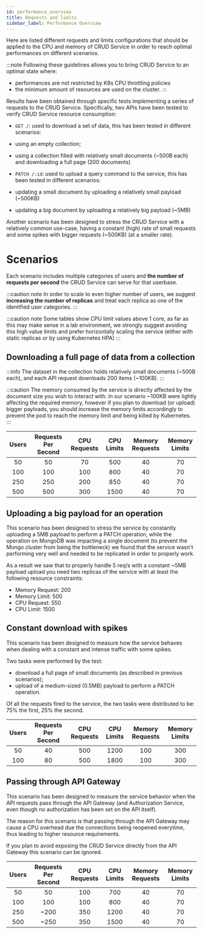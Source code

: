 ```yaml
---
id: performance_overview
title: Requests and limits
sidebar_label: Performance Overview
---
```

Here are listed different requests and limits configurations that should be applied to the CPU and memory of CRUD Service in order to reach optimal performances on different scenarios.

:::note
Following these guidelines allows you to bring CRUD Service to an optimal state where:

- performances are not restricted by K8s CPU throttling policies
- the minimum amount of resources are used on the cluster.
:::

Results have been obtained through specific tests implementing a series of requests to the CRUD Service.
Specifically, two APIs have been tested to verify CRUD Service resource consumption:

- `GET /`: used to download a set of data, this has been tested in different scenarios:
 - using an empty collection;
 - using a collection filled with relatively small documents (~500B each) and downloading a full page (200 documents)

- `PATCH /:id`: used to upload a query command to the service, this has been tested in different scenarios:
 - updating a small document by uploading a relatively small payload (~500KB)
 - updating a big document by uploading a relatively big payload (~5MB)

Another scenario has been designed to stress the CRUD Service with a relatively common use-case, having a constant (high) rate of small requests and some spikes with bigger requests (~500KB) (at a smaller rate).

# Scenarios

Each scenario includes multiple categories of users and **the number of requests per second** the CRUD Service can serve for that userbase. 

:::caution note
In order to scale to even higher number of users, we suggest **increasing the number of replicas** and treat each replica as one of the identified user categories.
:::

:::caution note
Some tables show CPU limit values above 1 core, as far as this may make sense in a lab environment, we strongly suggest avoiding this high value limits and prefer horizontally scaling the service (either with static replicas or by using Kubernetes HPA)
:::

## Downloading a full page of data from a collection

:::info
The dataset in the collection holds relatively small documents (~500B each), and each API request
downloads 200 items (~100KB).
:::

:::caution
The memory consumed by the service is directly affected by the document size you wish to interact with. In our scenario ~100KB were lightly affecting 
the required memory, however if you plan to download (or upload) bigger payloads, you should increase the memory limits accordingly to prevent the pod
to reach the memory limit and being killed by Kubernetes.
:::

| Users | Requests Per Second | CPU Requests | CPU Limits | Memory Requests | Memory Limits |
|:-----:|:-------------------:|:------------:|:----------:|:---------------:|:-------------:|
|   50  |          50         |       70     |     500    |         40      |       70      |
|  100  |         100         |      100     |     800    |         40      |       70      |
|  250  |         250         |      200     |     850    |         40      |       70      |
|  500  |         500         |      300     |    1500    |         40      |       70      |

## Uploading a big payload for an operation

This scenario has been designed to stress the service by constantly uploading a 5MB payload to
perform a PATCH operation, while the operation on MongoDB was impacting a single document (to
prevent the Mongo cluster from being the bottleneck) we found that the service wasn't performing
very well and needed to be replicated in order to properly work.

As a result we saw that to properly handle 5 req/s with a constant ~5MB payload upload you need two replicas
of the service with at least the following resource constraints:
  
  - Memory Request: 200
  - Memory Limit: 500
  - CPU Request: 550
  - CPU Limit: 1500

## Constant download with spikes

This scenario has been designed to measure how the service behaves when dealing with a constant and intense traffic with some spikes.

Two tasks were performed by the test:
 - download a full page of small documents (as described in previous scenarios);
 - upload of a medium-sized (0.5MB) payload to perform a PATCH operation.

Of all the requests fired to the service, the two tasks were distributed to be: 75% the first, 25% the second.

| Users | Requests Per Second | CPU Requests | CPU Limits | Memory Requests | Memory Limits |
|:-----:|:-------------------:|:------------:|:----------:|:---------------:|:-------------:|
|   50  |          40         |       500    |    1200    |        100      |      300      |
|  100  |          80         |       500    |    1800    |        100      |      300      |

## Passing through API Gateway

This scenario has been designed to measure the service behavior when the API requests pass through the API Gateway (and Authorization Service, even though no authorization has been set on the API itself). 

The reason for this scenario is that passing through the API Gateway may cause a CPU overhead due the connections being reopened everytime, thus leading to higher resource requirements.

If you plan to avoid exposing the CRUD Service directly from the API Gateway this scenario can be ignored.

| Users | Requests Per Second | CPU Requests | CPU Limits | Memory Requests | Memory Limits |
|:-----:|:-------------------:|:------------:|:----------:|:---------------:|:-------------:|
|   50  |          50         |      100     |     700    |         40      |       70      |
|  100  |         100         |      100     |     800    |         40      |       70      |
|  250  |        ~200         |      350     |    1200    |         40      |       70      |
|  500  |        ~250         |      350     |    1500    |         40      |       70      |
